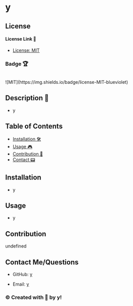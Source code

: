 # y

  ## License 
  
  #### License Link 🎫 
  - [License: MIT](https://choosealicense.com/licenses/mit/)
  
  ### Badge 🏆
  <br/>
  ![MIT](https://img.shields.io/badge/license-MIT-blueviolet)
  
  ## Description 📖
  - y

  ## Table of Contents 

  - [Installation 🛠](#installation)
  - [Usage 🎮](#usage)
  - [Contribution 👾](#contribution) 
  - [Contact 📟](#contact-me/questions)
        
  ## Installation
  - y
  ## Usage
  - y

  ## Contribution
  undefined

  ## Contact Me/Questions
  
  - GitHub: [y](https://github.com/y)

  - Email: [y](y)


  ### © Created with 💜 by y!
